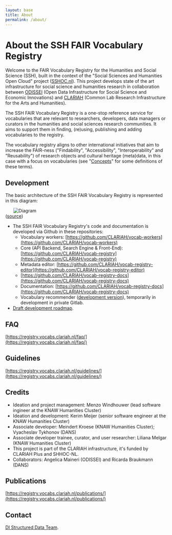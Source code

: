 ```yaml
---
layout: base
title: About
permalink: /about/
---
```


# About the SSH FAIR Vocabulary Registry

Welcome to the FAIR Vocabulary Registry for the Humanities and Social Science (SSH), built in the context of the "Social Sciences and Humanities Open Cloud" project ([SSHOC.nl](https://sshoc.nl/)). This project develops state of the art infrastructure for social science and humanities research in collaboration between [ODISSEI](https://odissei-data.nl/) (Open Data Infrastructure for Social Science and Economic Innovations) and [CLARIAH](https://www.clariah.nl/) (Common Lab Research Infrastructure for the Arts and Humanities). 

The SSH FAIR Vocabulary Registry is a one-stop reference service for vocabularies that are relevant to researchers, developers, data managers or curators in the humanities and social sciences research communities. It aims to support them in finding, (re)using, publishing and adding vocabularies to the registry.

The vocabulary registry aligns to other international initiatives that aim to increase the FAIR-ness ("Findability", "Accessibility", "Interoperability" and "Reusability") of research objects and cultural heritage (meta)data, in this case with a focus on vocabularies (see "[Concepts](https://registry.vocabs.clariah.nl/guidelines/concepts/)" for some definitions of these terms).

## Development

The basic architecture of the SSH FAIR Vocabulary Registry is represented in this diagram:

<img src="/static/ssh-vocab-registry-architecture.png" 
     alt="Diagram" 
     style="display: block; margin: 0 auto; max-width: 90%; height: auto;" />
([source](https://www.clarin.eu/sites/default/files/CLARIN2024_ConferenceProceedings_final.pdf#page=167))

- The SSH FAIR Vocabulary Registry's code and documentation is developed via Github in these repositories:
	- Vocabulary workers: [https://github.com/CLARIAH/vocab-workers](https://github.com/CLARIAH/vocab-workers)
	- Core (API Backend, Search Engine & Front-End): [https://github.com/CLARIAH/vocab-registry](https://github.com/CLARIAH/vocab-registry)
	- Metadata editor: [https://github.com/CLARIAH/vocab-registry-editor](https://github.com/CLARIAH/vocab-registry-editor)
	- [https://github.com/CLARIAH/vocab-registry-docs](https://github.com/CLARIAH/vocab-registry-docs)
	- Documentation: [https://github.com/CLARIAH/vocab-registry-docs](https://github.com/CLARIAH/vocab-registry-docs)
	- Vocabulary recommender ([development version](https://recommender.vocabs.dev.clariah.nl/)), temporarily in development in private Gitlab. 
- [Draft development roadmap](https://github.com/orgs/CLARIAH/projects/12/views/1).
## FAQ
[https://registry.vocabs.clariah.nl/faq/](https://registry.vocabs.clariah.nl/faq/)
## Guidelines
[https://registry.vocabs.clariah.nl/guidelines/](https://registry.vocabs.clariah.nl/guidelines/)
## Credits
- Ideation and project management: Menzo Windhouwer (lead software ingineer at the KNAW Humanities Cluster)
- Ideation and development: Kerim Meijer (senior software engineer at the KNAW Humanities Cluster)
- Associate developer: Meindert Kroese (KNAW Humanities Cluster); Vyacheslav Tykhonov (DANS)
- Associate developer trainee, curator, and user researcher: Liliana Melgar (KNAW Humanities Cluster)
- This project is part of the CLARIAH infrastructure, it's funded by CLARIAH Plus and SHHOC-NL.
- Collaborators: Angelica Maineri (ODISSEI) and Ricarda Braukmann (DANS)
## Publications
[https://registry.vocabs.clariah.nl/publications/](https://registry.vocabs.clariah.nl/publications/)
## Contact
<a href="&#109;a&#105;l&#116;&#111;:&#115;&#116;&#114;&#117;&#99;&#116;&#117;&#114;&#101;&#100;&#45;&#100;&#97;&#116;&#97;&#64;&#100;&#105;&#46;&#104;&#117;&#99;&#46;&#107;&#110;&#97;&#119;&#46;&#110;&#108;">DI Structured Data Team</a>. 
